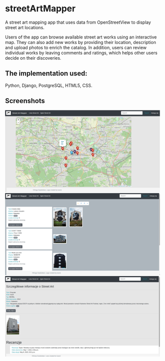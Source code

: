 # streetArtMapper
A street art mapping app that uses data from OpenStreetView to display street art locations. 

Users of the app can browse available street art works using an interactive map. 
They can also add new works by providing their location, description and upload photos to enrich the catalog. 
In addition, users can review individual works by leaving comments and ratings, which helps other users decide on their discoveries.

## The implementation used:
Python, Django, PostgreSQL, HTML5, CSS.

## Screenshots
![Screenshot](streetAM_1.jpg)
![Screenshot](streetAM_2.jpg)
![Screenshot](streetAM_3.jpg)

